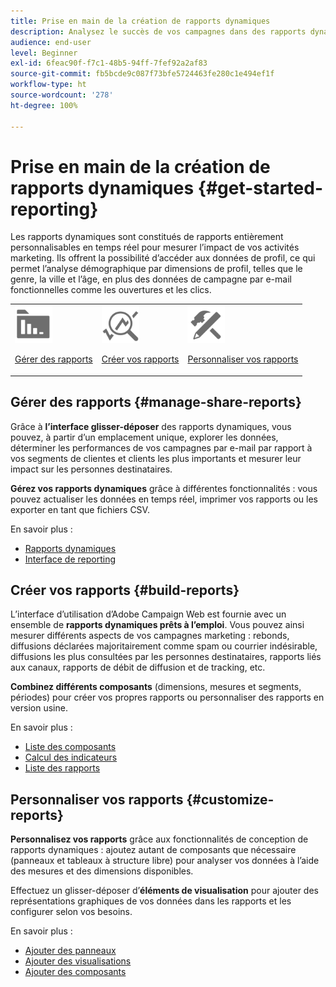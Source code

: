 ```yaml
---
title: Prise en main de la création de rapports dynamiques
description: Analysez le succès de vos campagnes dans des rapports dynamiques intégrés ou personnalisés.
audience: end-user
level: Beginner
exl-id: 6feac90f-f7c1-48b5-94ff-7fef92a2af83
source-git-commit: fb5bcde9c087f73bfe5724463fe280c1e494ef1f
workflow-type: ht
source-wordcount: '278'
ht-degree: 100%

---
```


# Prise en main de la création de rapports dynamiques {#get-started-reporting}

Les rapports dynamiques sont constitués de rapports entièrement personnalisables en temps réel pour mesurer l’impact de vos activités marketing. Ils offrent la possibilité d’accéder aux données de profil, ce qui permet l’analyse démographique par dimensions de profil, telles que le genre, la ville et l’âge, en plus des données de campagne par e-mail fonctionnelles comme les ouvertures et les clics.

<table>
<tr>
<td><img src="assets/do-not-localize/icon_manage.svg" width="60px"><p><a href="#manage-share-reports">Gérer des rapports</a></p></td><td><img src="assets/do-not-localize/icon_build.svg" width="60px"><p><a href="#build-reports">Créer vos rapports</a></p></td><td><img src="assets/do-not-localize/icon_customize.svg" width="60px"><p><a href="#customize-reports">Personnaliser vos rapports</a></p></td></tr>
</table>

## Gérer des rapports {#manage-share-reports}

Grâce à **l’interface glisser-déposer** des rapports dynamiques, vous pouvez, à partir d’un emplacement unique, explorer les données, déterminer les performances de vos campagnes par e-mail par rapport à vos segments de clientes et clients les plus importants et mesurer leur impact sur les personnes destinataires.

**Gérez vos rapports dynamiques** grâce à différentes fonctionnalités : vous pouvez actualiser les données en temps réel, imprimer vos rapports ou les exporter en tant que fichiers CSV.

En savoir plus :

* [Rapports dynamiques](about-dynamic-reports.md)
* [Interface de reporting](reporting-interface.md)

## Créer vos rapports {#build-reports}

L’interface d’utilisation d’Adobe Campaign Web est fournie avec un ensemble de **rapports dynamiques prêts à l’emploi**. Vous pouvez ainsi mesurer différents aspects de vos campagnes marketing : rebonds, diffusions déclarées majoritairement comme spam ou courrier indésirable, diffusions les plus consultées par les personnes destinataires, rapports liés aux canaux, rapports de débit de diffusion et de tracking, etc.

**Combinez différents composants** (dimensions, mesures et segments, périodes) pour créer vos propres rapports ou personnaliser des rapports en version usine.

En savoir plus :

* [Liste des composants](list-of-components.md)
* [Calcul des indicateurs](indicator-calculation.md)
* [Liste des rapports](defining-the-report-period.md)

## Personnaliser vos rapports {#customize-reports}

**Personnalisez vos rapports** grâce aux fonctionnalités de conception de rapports dynamiques : ajoutez autant de composants que nécessaire (panneaux et tableaux à structure libre) pour analyser vos données à l’aide des mesures et des dimensions disponibles.

Effectuez un glisser-déposer d’**éléments de visualisation** pour ajouter des représentations graphiques de vos données dans les rapports et les configurer selon vos besoins.

En savoir plus :

* [Ajouter des panneaux](adding-panels.md)
* [Ajouter des visualisations](adding-visualizations.md)
* [Ajouter des composants](adding-components.md)
